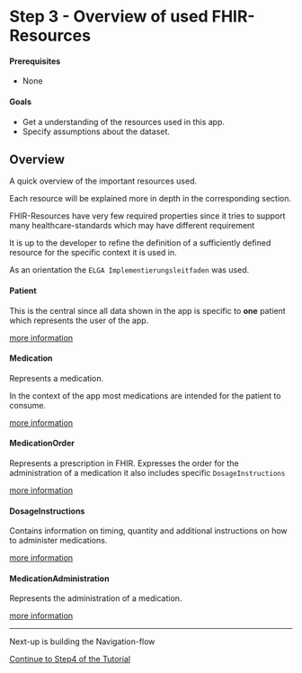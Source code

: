 # Step 3 - Overview of used FHIR-Resources

#### Prerequisites
- None

#### Goals
- Get a understanding of the resources used in this app.
- Specify assumptions about the dataset.

## Overview

A quick overview of the important resources used.

Each resource will be explained more in depth in the corresponding section.

FHIR-Resources have very few required properties since it tries to support many healthcare-standards which may have different requirement

It is up to the developer to refine the definition of a sufficiently defined resource for the specific context it is used in.

As an orientation the `ELGA Implementierungsleitfaden` was used.

#### Patient

This is the central since all data shown in the app is specific to __one__ patient which represents the user of the app.

[more information](FHIR-Resources/Patient/Patient.md)

#### Medication
Represents a medication.

In the context of the app most medications are intended for the patient to consume.

[more information](FHIR-Resources/Medication/Medication.md)

#### MedicationOrder
Represents a prescription in FHIR.
Expresses the order for the administration of a medication
it also includes specific `DosageInstructions`

[more information](FHIR-Resources/MedicationOrder/MedicationOrder.md)

#### DosageInstructions
Contains information on timing, quantity and additional instructions on how to administer medications.

[more information](FHIR-Resources/DosageInstructions/DosageInstructions.md)

#### MedicationAdministration
Represents the administration of a medication.

[more information](FHIR-Resources/MedicationAdministration/MedicationAdministration.md)


-------------


Next-up is building the Navigation-flow

[Continue to Step4 of the Tutorial](STEP4.md)
